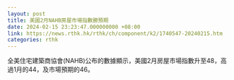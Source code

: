 ```yaml
---
layout: post
title: 美國2月NAHB房屋市場指數勝預期
date: 2024-02-15 23:23:47.000000000 +08:00
link: https://news.rthk.hk/rthk/ch/component/k2/1740547-20240215.htm
categories: rthk
---
```


全美住宅建築商協會(NAHB)公布的數據顯示，美國2月房屋市場指數升至48，高過1月的44，及市場預期的46。
